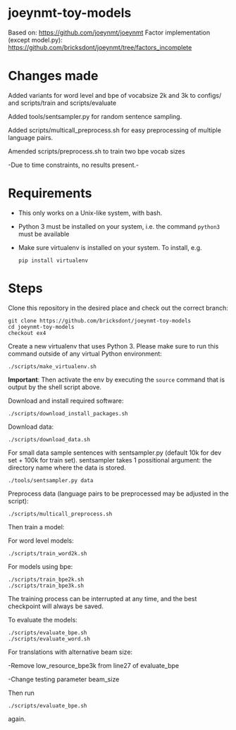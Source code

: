 # joeynmt-toy-models


Based on: https://github.com/joeynmt/joeynmt
Factor implementation (except model.py): https://github.com/bricksdont/joeynmt/tree/factors_incomplete

# Changes made

Added variants for word level and bpe of vocabsize 2k and 3k to configs/ and scripts/train and scripts/evaluate

Added tools/sentsampler.py for random sentence sampling.

Added scripts/multicall_preprocess.sh for easy preprocessing of multiple language pairs.

Amended scripts/preprocess.sh to train two bpe vocab sizes

-Due to time constraints, no results present.-

# Requirements

- This only works on a Unix-like system, with bash.
- Python 3 must be installed on your system, i.e. the command `python3` must be available
- Make sure virtualenv is installed on your system. To install, e.g.

    `pip install virtualenv`

# Steps

Clone this repository in the desired place and check out the correct branch:

    git clone https://github.com/bricksdont/joeynmt-toy-models
    cd joeynmt-toy-models
    checkout ex4

Create a new virtualenv that uses Python 3. Please make sure to run this command outside of any virtual Python environment:

    ./scripts/make_virtualenv.sh

**Important**: Then activate the env by executing the `source` command that is output by the shell script above.

Download and install required software:

    ./scripts/download_install_packages.sh

Download data:

    ./scripts/download_data.sh
    
For small data sample sentences with sentsampler.py (default 10k for dev set + 100k for train set). sentsampler takes 1 possitional argument: the directory name where the data is stored.

    ./tools/sentsampler.py data

Preprocess data (language pairs to be preprocessed may be adjusted in the script):

    ./scripts/multicall_preprocess.sh

Then train a model:

For word level models:

    ./scripts/train_word2k.sh

For models using bpe:

    ./scripts/train_bpe2k.sh
    ./scripts/train_bpe3k.sh
    
The training process can be interrupted at any time, and the best checkpoint will always be saved.
    
To evaluate the models:

    ./scripts/evaluate_bpe.sh
    ./scripts/evaluate_word.sh
    
For translations with alternative beam size:

-Remove low_resource_bpe3k from line27 of evaluate_bpe

-Change testing parameter beam_size

Then run 

    ./scripts/evaluate_bpe.sh

again.



